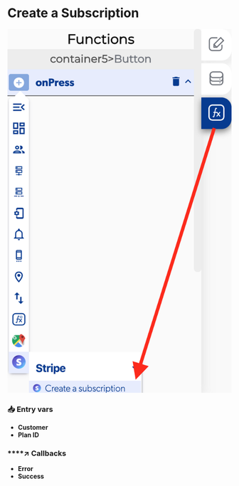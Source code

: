 # Create a Subscription

![](../../../.gitbook/assets/captura-de-pantalla-2020-02-10-a-la-s-14.43.57.png)



### 📥 Entry vars <a id="entry-vars"></a>

* **Customer**
* **Plan ID**

### \*\*\*\*↗ **Callbacks**

* **Error**
* **Success**

